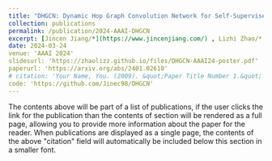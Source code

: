 ```yaml
---
title: "DHGCN: Dynamic Hop Graph Convolution Network for Self-Supervised Point Cloud Learning"
collection: publications
permalink: /publication/2024-AAAI-DHGCN
excerpt: [Jincen Jiang/*](https://www.jincenjiang.com/) , Lizhi Zhao/* , Xuequan Lu , Wei Hu , Imran Razzak , Meili Wang
date: 2024-03-24
venue: 'AAAI 2024'
slidesurl: 'https://zhaolizz.github.io/files/DHGCN-AAAI24-poster.pdf'
paperurl: 'https://arxiv.org/abs/2401.02610'
# citation: 'Your Name, You. (2009). &quot;Paper Title Number 1.&quot; <i>Journal 1</i>. 1(1).'
code: 'https://github.com/Jinec98/DHGCN'
---
```


The contents above will be part of a list of publications, if the user clicks the link for the publication than the contents of section will be rendered as a full page, allowing you to provide more information about the paper for the reader. When publications are displayed as a single page, the contents of the above "citation" field will automatically be included below this section in a smaller font.